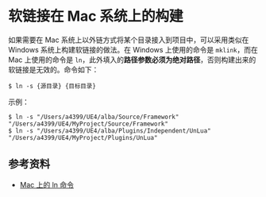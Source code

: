 # 软链接在 Mac 系统上的构建

如果需要在 Mac 系统上以外链方式将某个目录接入到项目中，可以采用类似在 Windows 系统上构建软链接的做法。在 Windows 上使用的命令是 `mklink`，而在 Mac 上使用的命令是 `ln`，此外填入的**路径参数必须为绝对路径**，否则构建出来的软链接是无效的。命令如下：

```shell
$ ln -s {源目录} {目标目录}
```

示例：

```shell
$ ln -s "/Users/a4399/UE4/alba/Source/Framework" "/Users/a4399/UE4/MyProject/Source/Framework"
$ ln -s "/Users/a4399/UE4/alba/Plugins/Independent/UnLua" "/Users/a4399/UE4/MyProject/Plugins/UnLua"
```


## 参考资料

+ [Mac 上的 ln 命令](http://www.wuliaole.com/2017/02/18/symlink_on_mac_os/)
